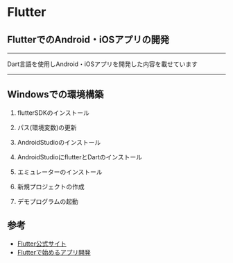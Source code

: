 # Flutter

## FlutterでのAndroid・iOSアプリの開発

***
Dart言語を使用しAndroid・iOSアプリを開発した内容を載せています
***

## Windowsでの環境構築
  
   1. flutterSDKのインストール

   1. パス(環境変数)の更新

   1. AndroidStudioのインストール

   1. AndroidStudioにflutterとDartのインストール

   1. エミュレーターのインストール

   1. 新規プロジェクトの作成

   1. デモプログラムの起動

## 参考
   - [Flutter公式サイト](https://flutter.dev/docs/get-started/install)
   - [Flutterで始めるアプリ開発](https://www.flutter-study.dev/)
